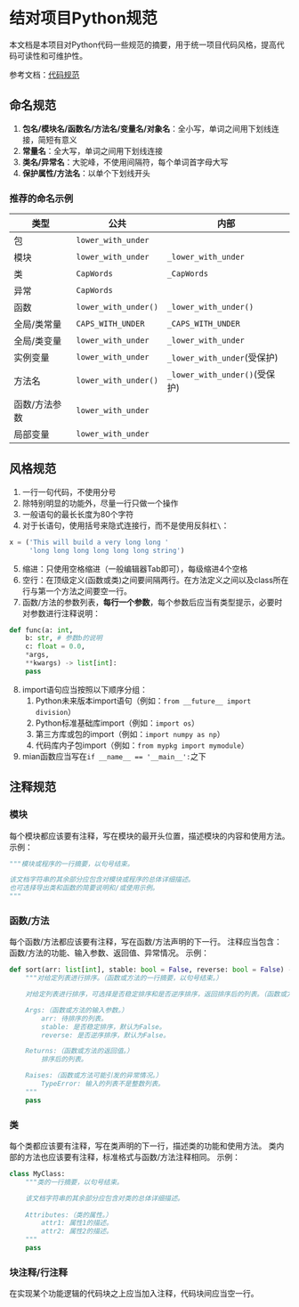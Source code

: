 # 结对项目Python规范
本文档是本项目对Python代码一些规范的摘要，用于统一项目代码风格，提高代码可读性和可维护性。

参考文档：[代码规范](https://github.com/shendeguize/GooglePythonStyleGuideCN.git)

## 命名规范
1. **包名/模块名/函数名/方法名/变量名/对象名**：全小写，单词之间用下划线连接，简短有意义
2. **常量名**：全大写，单词之间用下划线连接
3. **类名/异常名**：大驼峰，不使用间隔符，每个单词首字母大写
4. **保护属性/方法名**：以单个下划线开头

### 推荐的命名示例
| **类型** | **公共** | **内部** |
| --- | --- | --- |
| 包 | `lower_with_under` |  |
| 模块 | `lower_with_under` | `_lower_with_under` |
| 类 | `CapWords` | `_CapWords` |
| 异常 | `CapWords` |  |
| 函数 | `lower_with_under()` | `_lower_with_under()` |
| 全局/类常量 | `CAPS_WITH_UNDER` | `_CAPS_WITH_UNDER` |
| 全局/类变量 | `lower_with_under` | `_lower_with_under` |
| 实例变量 | `lower_with_under` | `_lower_with_under`(受保护) |
| 方法名 | `lower_with_under()` | `_lower_with_under()`(受保护) |
| 函数/方法参数 | `lower_with_under` |  |
| 局部变量 | `lower_with_under` |  |

## 风格规范
1. 一行一句代码，不使用分号
2. 除特别明显的功能外，尽量一行只做一个操作
3. 一般语句的最长长度为80个字符
4. 对于长语句，使用括号来隐式连接行，而不是使用反斜杠`\`：
```Python
x = ('This will build a very long long '
     'long long long long long long string')
```
5. 缩进：只使用空格缩进（一般编辑器Tab即可），每级缩进4个空格
6. 空行：在顶级定义(函数或类)之间要间隔两行。在方法定义之间以及class所在行与第一个方法之间要空一行。
7. 函数/方法的参数列表，**每行一个参数**，每个参数后应当有类型提示，必要时对参数进行注释说明：
```Python
def func(a: int,
    b: str, # 参数b的说明
    c: float = 0.0,
    *args,
    **kwargs) -> list[int]:
    pass
```
8. import语句应当按照以下顺序分组：
    1. Python未来版本import语句（例如：`from __future__ import division`）
    2. Python标准基础库import（例如：`import os`）
    3. 第三方库或包的import（例如：`import numpy as np`）
    4. 代码库内子包import（例如：`from mypkg import mymodule`）
9. mian函数应当写在`if __name__ == '__main__':`之下

## 注释规范
### 模块
每个模块都应该要有注释，写在模块的最开头位置，描述模块的内容和使用方法。
示例：
```Python
"""模块或程序的一行摘要，以句号结束。

该文档字符串的其余部分应包含对模块或程序的总体详细描述。
也可选择导出类和函数的简要说明和/或使用示例。
"""
```

### 函数/方法
每个函数/方法都应该要有注释，写在函数/方法声明的下一行。
注释应当包含：函数/方法的功能、输入参数、返回值、异常情况。
示例：
```Python
def sort(arr: list[int], stable: bool = False, reverse: bool = False) -> list[int]:
    """对给定列表进行排序。（函数或方法的一行摘要，以句号结束。）

    对给定列表进行排序，可选择是否稳定排序和是否逆序排序，返回排序后的列表。（函数或方法的详细描述。）

    Args:（函数或方法的输入参数。）
        arr: 待排序的列表。
        stable: 是否稳定排序，默认为False。
        reverse: 是否逆序排序，默认为False。

    Returns:（函数或方法的返回值。）
        排序后的列表。

    Raises:（函数或方法可能引发的异常情况。）
        TypeError: 输入的列表不是整数列表。
    """
    pass
```

### 类
每个类都应该要有注释，写在类声明的下一行，描述类的功能和使用方法。
类内部的方法也应该要有注释，标准格式与函数/方法注释相同。
示例：
```Python
class MyClass:
    """类的一行摘要，以句号结束。

    该文档字符串的其余部分应包含对类的总体详细描述。
    
    Attributes:（类的属性。）
        attr1: 属性1的描述。
        attr2: 属性2的描述。
    """
    pass
```

### 块注释/行注释
在实现某个功能逻辑的代码块之上应当加入注释，代码块间应当空一行。